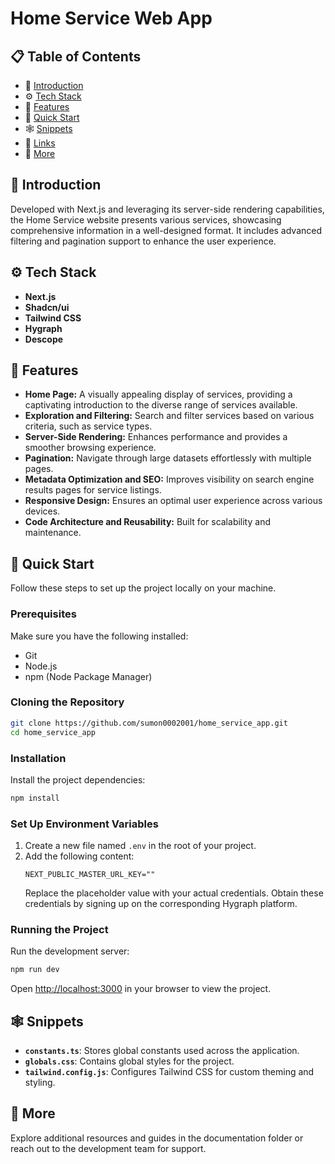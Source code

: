  # Home Service Web App

## 📋 Table of Contents
- 🤖 [Introduction](#introduction)
- ⚙️ [Tech Stack](#tech-stack)
- 🔋 [Features](#features)
- 🤸 [Quick Start](#quick-start)
- 🕸️ [Snippets](#snippets)
- 🔗 [Links](#links)
- 🚀 [More](#more)

## 🤖 Introduction
Developed with Next.js and leveraging its server-side rendering capabilities, the Home Service website presents various services, showcasing comprehensive information in a well-designed format. It includes advanced filtering and pagination support to enhance the user experience.

## ⚙️ Tech Stack
- **Next.js**
- **Shadcn/ui**
- **Tailwind CSS**
- **Hygraph**
- **Descope**

## 🔋 Features
- **Home Page:** A visually appealing display of services, providing a captivating introduction to the diverse range of services available.
- **Exploration and Filtering:** Search and filter services based on various criteria, such as service types.
- **Server-Side Rendering:** Enhances performance and provides a smoother browsing experience.
- **Pagination:** Navigate through large datasets effortlessly with multiple pages.
- **Metadata Optimization and SEO:** Improves visibility on search engine results pages for service listings.
- **Responsive Design:** Ensures an optimal user experience across various devices.
- **Code Architecture and Reusability:** Built for scalability and maintenance.

## 🤸 Quick Start
Follow these steps to set up the project locally on your machine.

### Prerequisites
Make sure you have the following installed:
- Git
- Node.js
- npm (Node Package Manager)

### Cloning the Repository
```bash
git clone https://github.com/sumon0002001/home_service_app.git
cd home_service_app
```

### Installation
Install the project dependencies:
```bash
npm install
```

### Set Up Environment Variables
1. Create a new file named `.env` in the root of your project.
2. Add the following content:
   ```env
   NEXT_PUBLIC_MASTER_URL_KEY=""
   ```
   Replace the placeholder value with your actual credentials. Obtain these credentials by signing up on the corresponding Hygraph platform.

### Running the Project
Run the development server:
```bash
npm run dev
```
Open [http://localhost:3000](http://localhost:3000) in your browser to view the project.

## 🕸️ Snippets
- **`constants.ts`**: Stores global constants used across the application.
- **`globals.css`**: Contains global styles for the project.
- **`tailwind.config.js`**: Configures Tailwind CSS for custom theming and styling.



## 🚀 More
Explore additional resources and guides in the documentation folder or reach out to the development team for support.
